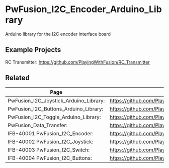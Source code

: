 # PwFusion_I2C_Encoder_Arduino_Library
Arduino library for the I2C encoder interface board

## Example Projects
RC Transmitter: https://github.com/PlayingWithFusion/RC_Transmitter

## Related
| Page | Link | 
| --- | --- |
| PwFusion_I2C_Joystick_Arduino_Library: | https://github.com/PlayingWithFusion/PwFusion_I2C_Joystick_Arduino_Library |
| PwFusion_I2C_Buttons_Arduino_Library:  | https://github.com/PlayingWithFusion/PwFusion_I2C_Buttons_Arduino_Library |
| PwFusion_I2C_Toggle_Arduino_Library:   | https://github.com/PlayingWithFusion/PwFusion_I2C_Toggle_Arduino_Library |
| PwFusion_Data_Transfer:                | https://github.com/PlayingWithFusion/PwFusion_Data_Transfer |
| IFB-40001 PwFusion_I2C_Encoder:   |  https://github.com/PlayingWithFusion/PwFusion_I2C_Encoder |
| IFB-40002 PwFusion_I2C_Joystick:  |  https://github.com/PlayingWithFusion/PwFusion_I2C_Joystick |
| IFB-40003 PwFusion_I2C_Switch:    |  https://github.com/PlayingWithFusion/PwFusion_I2C_Switch |
| IFB-40004 PwFusion_I2C_Buttons:   |  https://github.com/PlayingWithFusion/PwFusion_I2C_Buttons |
